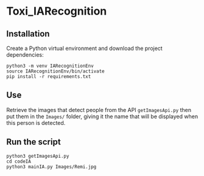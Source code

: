 # Toxi_IARecognition

## Installation
Create a Python virtual environment and download the project dependencies:  
```shell
python3 -m venv IARecognitionEnv
source IARecognitionEnv/bin/activate
pip install -r requirements.txt
```

## Use
Retrieve the images that detect people from the API `getImagesApi.py` then put them in the `Images/` folder, giving it the name that will be displayed when this person is detected.

## Run the script
```shell
python3 getImagesApi.py
cd codeIA
python3 mainIA.py Images/Remi.jpg
```
